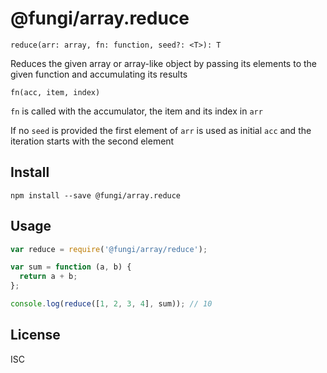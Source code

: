 @fungi/array.reduce
===================

    reduce(arr: array, fn: function, seed?: <T>): T

Reduces the given array or array-like object by passing its elements to the
given function and accumulating its results

    fn(acc, item, index)

`fn` is called with the accumulator, the item and its index in `arr`

If no `seed` is provided the first element of `arr` is used as initial `acc`
and the iteration starts with the second element

Install
-------

    npm install --save @fungi/array.reduce

Usage
-----

```js
var reduce = require('@fungi/array/reduce');

var sum = function (a, b) {
  return a + b;
};

console.log(reduce([1, 2, 3, 4], sum)); // 10
```

License
-------

ISC

